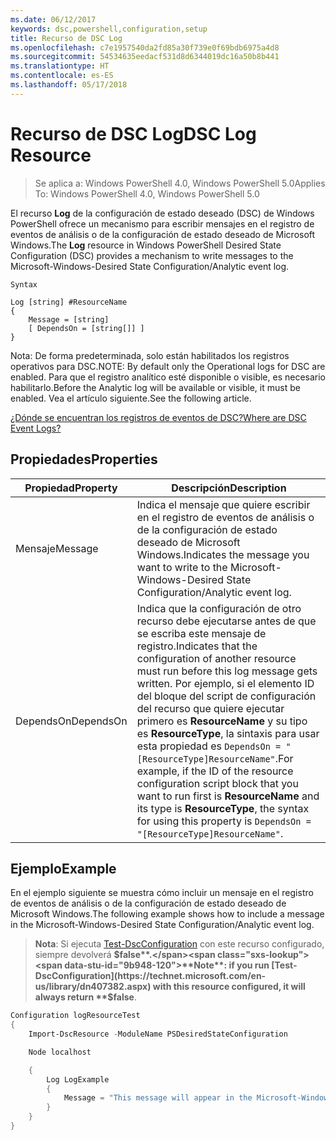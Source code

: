 ```yaml
---
ms.date: 06/12/2017
keywords: dsc,powershell,configuration,setup
title: Recurso de DSC Log
ms.openlocfilehash: c7e1957540da2fd85a30f739e0f69bdb6975a4d8
ms.sourcegitcommit: 54534635eedacf531d8d6344019dc16a50b8b441
ms.translationtype: HT
ms.contentlocale: es-ES
ms.lasthandoff: 05/17/2018
---
```

# <a name="dsc-log-resource"></a><span data-ttu-id="9b948-103">Recurso de DSC Log</span><span class="sxs-lookup"><span data-stu-id="9b948-103">DSC Log Resource</span></span>

> <span data-ttu-id="9b948-104">Se aplica a: Windows PowerShell 4.0, Windows PowerShell 5.0</span><span class="sxs-lookup"><span data-stu-id="9b948-104">Applies To: Windows PowerShell 4.0, Windows PowerShell 5.0</span></span>

<span data-ttu-id="9b948-105">El recurso __Log__ de la configuración de estado deseado (DSC) de Windows PowerShell ofrece un mecanismo para escribir mensajes en el registro de eventos de análisis o de la configuración de estado deseado de Microsoft Windows.</span><span class="sxs-lookup"><span data-stu-id="9b948-105">The __Log__ resource in Windows PowerShell Desired State Configuration (DSC) provides a mechanism to write messages to the Microsoft-Windows-Desired State Configuration/Analytic event log.</span></span>

```
Syntax

Log [string] #ResourceName
{
    Message = [string]
    [ DependsOn = [string[]] ]
}
```

<span data-ttu-id="9b948-106">Nota: De forma predeterminada, solo están habilitados los registros operativos para DSC.</span><span class="sxs-lookup"><span data-stu-id="9b948-106">NOTE: By default only the Operational logs for DSC are enabled.</span></span>
<span data-ttu-id="9b948-107">Para que el registro analítico esté disponible o visible, es necesario habilitarlo.</span><span class="sxs-lookup"><span data-stu-id="9b948-107">Before the Analytic log will be available or visible, it must be enabled.</span></span>
<span data-ttu-id="9b948-108">Vea el artículo siguiente.</span><span class="sxs-lookup"><span data-stu-id="9b948-108">See the following article.</span></span>

[<span data-ttu-id="9b948-109">¿Dónde se encuentran los registros de eventos de DSC?</span><span class="sxs-lookup"><span data-stu-id="9b948-109">Where are DSC Event Logs?</span></span>](https://msdn.microsoft.com/en-us/powershell/dsc/troubleshooting#where-are-dsc-event-logs)

## <a name="properties"></a><span data-ttu-id="9b948-110">Propiedades</span><span class="sxs-lookup"><span data-stu-id="9b948-110">Properties</span></span>
|  <span data-ttu-id="9b948-111">Propiedad</span><span class="sxs-lookup"><span data-stu-id="9b948-111">Property</span></span>  |  <span data-ttu-id="9b948-112">Descripción</span><span class="sxs-lookup"><span data-stu-id="9b948-112">Description</span></span>   |
|---|---|
| <span data-ttu-id="9b948-113">Mensaje</span><span class="sxs-lookup"><span data-stu-id="9b948-113">Message</span></span>| <span data-ttu-id="9b948-114">Indica el mensaje que quiere escribir en el registro de eventos de análisis o de la configuración de estado deseado de Microsoft Windows.</span><span class="sxs-lookup"><span data-stu-id="9b948-114">Indicates the message you want to write to the Microsoft-Windows-Desired State Configuration/Analytic event log.</span></span>|
| <span data-ttu-id="9b948-115">DependsOn</span><span class="sxs-lookup"><span data-stu-id="9b948-115">DependsOn</span></span> | <span data-ttu-id="9b948-116">Indica que la configuración de otro recurso debe ejecutarse antes de que se escriba este mensaje de registro.</span><span class="sxs-lookup"><span data-stu-id="9b948-116">Indicates that the configuration of another resource must run before this log message gets written.</span></span> <span data-ttu-id="9b948-117">Por ejemplo, si el elemento ID del bloque del script de configuración del recurso que quiere ejecutar primero es __ResourceName__ y su tipo es __ResourceType__, la sintaxis para usar esta propiedad es `DependsOn = "[ResourceType]ResourceName"`.</span><span class="sxs-lookup"><span data-stu-id="9b948-117">For example, if the ID of the resource configuration script block that you want to run first is __ResourceName__ and its type is __ResourceType__, the syntax for using this property is `DependsOn = "[ResourceType]ResourceName"`.</span></span>|

## <a name="example"></a><span data-ttu-id="9b948-118">Ejemplo</span><span class="sxs-lookup"><span data-stu-id="9b948-118">Example</span></span>

<span data-ttu-id="9b948-119">En el ejemplo siguiente se muestra cómo incluir un mensaje en el registro de eventos de análisis o de la configuración de estado deseado de Microsoft Windows.</span><span class="sxs-lookup"><span data-stu-id="9b948-119">The following example shows how to include a message in the Microsoft-Windows-Desired State Configuration/Analytic event log.</span></span>

> <span data-ttu-id="9b948-120">**Nota**: Si ejecuta [Test-DscConfiguration](https://technet.microsoft.com/en-us/library/dn407382.aspx) con este recurso configurado, siempre devolverá **$false**.</span><span class="sxs-lookup"><span data-stu-id="9b948-120">**Note**: if you run [Test-DscConfiguration](https://technet.microsoft.com/en-us/library/dn407382.aspx) with this resource configured, it will always return **$false**.</span></span>

```powershell
Configuration logResourceTest
{
    Import-DscResource -ModuleName PSDesiredStateConfiguration

    Node localhost

    {
        Log LogExample
        {
            Message = "This message will appear in the Microsoft-Windows-Desired State Configuration/Analytic event log."
        }
    }
}
```